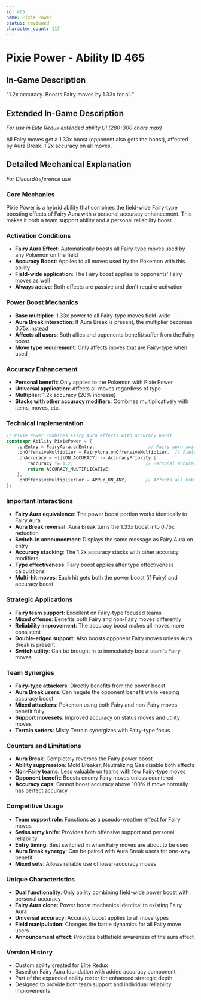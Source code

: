 ```yaml
---
id: 465
name: Pixie Power
status: reviewed
character_count: 117
---
```


# Pixie Power - Ability ID 465

## In-Game Description
"1.2x accuracy. Boosts Fairy moves by 1.33x for all."

## Extended In-Game Description
*For use in Elite Redux extended ability UI (280-300 chars max)*

All Fairy moves get a 1.33x boost (opponent also gets the boost), affected by Aura Break. 1.2x accuracy on all moves.

## Detailed Mechanical Explanation
*For Discord/reference use*

### Core Mechanics
Pixie Power is a hybrid ability that combines the field-wide Fairy-type boosting effects of Fairy Aura with a personal accuracy enhancement. This makes it both a team support ability and a personal reliability boost.

### Activation Conditions
- **Fairy Aura Effect**: Automatically boosts all Fairy-type moves used by any Pokemon on the field
- **Accuracy Boost**: Applies to all moves used by the Pokemon with this ability
- **Field-wide application**: The Fairy boost applies to opponents' Fairy moves as well
- **Always active**: Both effects are passive and don't require activation

### Power Boost Mechanics
- **Base multiplier**: 1.33x power to all Fairy-type moves field-wide
- **Aura Break interaction**: If Aura Break is present, the multiplier becomes 0.75x instead
- **Affects all users**: Both allies and opponents benefit/suffer from the Fairy boost
- **Move type requirement**: Only affects moves that are Fairy-type when used

### Accuracy Enhancement
- **Personal benefit**: Only applies to the Pokemon with Pixie Power
- **Universal application**: Affects all moves regardless of type
- **Multiplier**: 1.2x accuracy (20% increase)
- **Stacks with other accuracy modifiers**: Combines multiplicatively with items, moves, etc.

### Technical Implementation
```c
// Pixie Power combines Fairy Aura effects with accuracy boost
constexpr Ability PixiePower = {
    .onEntry = FairyAura.onEntry,                    // Fairy aura switch-in message
    .onOffensiveMultiplier = FairyAura.onOffensiveMultiplier,  // Field-wide Fairy boost
    .onAccuracy = +[](ON_ACCURACY) -> AccuracyPriority {
        *accuracy *= 1.2;                           // Personal accuracy boost
        return ACCURACY_MULTIPLICATIVE;
    },
    .onOffensiveMultiplierFor = APPLY_ON_ANY,       // Affects all Pokemon's Fairy moves
};
```

### Important Interactions
- **Fairy Aura equivalence**: The power boost portion works identically to Fairy Aura
- **Aura Break reversal**: Aura Break turns the 1.33x boost into 0.75x reduction
- **Switch-in announcement**: Displays the same message as Fairy Aura on entry
- **Accuracy stacking**: The 1.2x accuracy stacks with other accuracy modifiers
- **Type effectiveness**: Fairy boost applies after type effectiveness calculations
- **Multi-hit moves**: Each hit gets both the power boost (if Fairy) and accuracy boost

### Strategic Applications
- **Fairy team support**: Excellent on Fairy-type focused teams
- **Mixed offense**: Benefits both Fairy and non-Fairy moves differently
- **Reliability improvement**: The accuracy boost makes all moves more consistent
- **Double-edged support**: Also boosts opponent Fairy moves unless Aura Break is present
- **Switch utility**: Can be brought in to immediately boost team's Fairy moves

### Team Synergies
- **Fairy-type attackers**: Directly benefits from the power boost
- **Aura Break users**: Can negate the opponent benefit while keeping accuracy boost
- **Mixed attackers**: Pokemon using both Fairy and non-Fairy moves benefit fully
- **Support movesets**: Improved accuracy on status moves and utility moves
- **Terrain setters**: Misty Terrain synergizes with Fairy-type focus

### Counters and Limitations
- **Aura Break**: Completely reverses the Fairy power boost
- **Ability suppression**: Mold Breaker, Neutralizing Gas disable both effects
- **Non-Fairy teams**: Less valuable on teams with few Fairy-type moves
- **Opponent benefit**: Boosts enemy Fairy moves unless countered
- **Accuracy caps**: Cannot boost accuracy above 100% if move normally has perfect accuracy

### Competitive Usage
- **Team support role**: Functions as a pseudo-weather effect for Fairy moves
- **Swiss army knife**: Provides both offensive support and personal reliability
- **Entry timing**: Best switched in when Fairy moves are about to be used
- **Aura Break synergy**: Can be paired with Aura Break users for one-way benefit
- **Mixed sets**: Allows reliable use of lower-accuracy moves

### Unique Characteristics
- **Dual functionality**: Only ability combining field-wide power boost with personal accuracy
- **Fairy Aura clone**: Power boost mechanics identical to existing Fairy Aura
- **Universal accuracy**: Accuracy boost applies to all move types
- **Field manipulation**: Changes the battle dynamics for all Fairy move users
- **Announcement effect**: Provides battlefield awareness of the aura effect

### Version History
- Custom ability created for Elite Redux
- Based on Fairy Aura foundation with added accuracy component
- Part of the expanded ability roster for enhanced strategic depth
- Designed to provide both team support and individual reliability improvements